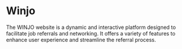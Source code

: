# Winjo
The WINJO website is a dynamic and interactive platform designed to facilitate job referrals and networking. It offers a variety of features to enhance user experience and streamline the referral process.
